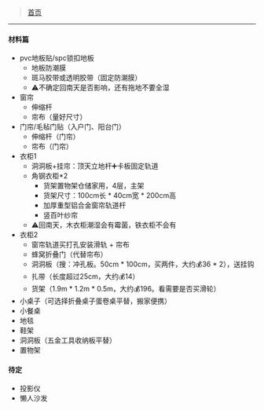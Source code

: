 >  [首页](../README.md)

---


#### 材料篇
+ pvc地板贴/spc锁扣地板
    - 地板防潮膜
    - 斑马胶带或透明胶带（固定防潮膜）
    - ⚠️不确定回南天是否影响，还有拖地不要全湿
+ 窗帘
    - 伸缩杆
    - 帘布（量好尺寸）
+ 门帘/毛毡门贴（入户门、阳台门）
    - 伸缩杆（门帘）
    - 帘布（门帘）
+ 衣柜1
    - 洞洞板+挂帘：顶天立地杆➕卡板固定轨道
    - 角钢衣柜*2
        * 货架置物架仓储家用，4层，主架
        * 货架尺寸：100cm长 * 40cm宽 * 200cm高
        * 加厚重型铝合金窗帘轨道杆
        * 竖百叶纱帘
    - ⚠️回南天，木衣柜潮湿会有霉菌，铁衣柜不会有
+ 衣柜2
    - 窗帘轨道买打孔安装滑轨 + 帘布
    - 蜂窝折叠门（代替帘布）
    - 洞洞板（搜：冲孔板。50cm * 100cm，买两件，大约💰36 * 2），送挂钩
    - 扎带（长度超过25cm，大约💰14）
    - 货架（1.9m * 1.2m * 0.5m，大约💰196。看需要是否买滑轮）
+ 小桌子（可选择折叠桌子蛋卷桌平替，搬家便携）
+ 小餐桌
+ 地毯
+ 鞋架
+ 洞洞板（五金工具收纳板平替）
+ 置物架

#### 待定
+ 投影仪
+ 懒人沙发


